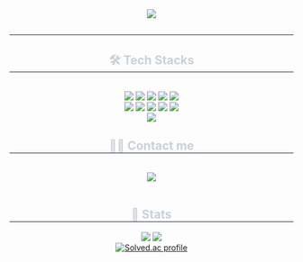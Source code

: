 <div align="center">
  <img src="https://capsule-render.vercel.app/api?type=waving&color=auto&height=180&text=Welcome%20to%20My%20World&animation=twinkling&fontColor=000000&fontSize=70" />
</div>

<div align="center"> 
  <h2 style="border-bottom: 1px solid #21262d; color: #c9d1d9;"></h2>  
  <div style="font-weight: 700; font-size: 15px; text-align: center; color: #c9d1d9;"></div> 
</div>

<div align="center">
  <h2 style="border-bottom: 1px solid #21262d; color: #c9d1d9;"> 🛠️ Tech Stacks </h2> <br> 
  <div style="margin: 0 auto; text-align: center;" align="center">
    <img src="https://img.shields.io/badge/Python-3776AB?style=for-the-badge&logo=Python&logoColor=white">
    <img src="https://img.shields.io/badge/Node.js-339933?style=for-the-badge&logo=Node.js&logoColor=white">
    <img src="https://img.shields.io/badge/HTML5-E34F26?style=for-the-badge&logo=HTML5&logoColor=white">
    <img src="https://img.shields.io/badge/CSS3-1572B6?style=for-the-badge&logo=CSS3&logoColor=white">
    <img src="https://img.shields.io/badge/Java-007396?style=for-the-badge&logo=Java&logoColor=white">
    <br/>
    <img src="https://img.shields.io/badge/Linux-FCC624?style=for-the-badge&logo=Linux&logoColor=white">
    <img src="https://img.shields.io/badge/Javascript-F7DF1E?style=for-the-badge&logo=Javascript&logoColor=white">
    <img src="https://img.shields.io/badge/Prisma-2D3748?style=for-the-badge&logo=Prisma&logoColor=white">
    <img src="https://img.shields.io/badge/Notion-000000?style=for-the-badge&logo=Notion&logoColor=white">
    <img src="https://img.shields.io/badge/Git-F05032?style=for-the-badge&logo=Git&logoColor=white">
    <br/>
    <img src="https://img.shields.io/badge/Github-181717?style=for-the-badge&logo=Github&logoColor=white">
  </div>
</div>

<div align="center">
  <h2 style="border-bottom: 1px solid #21262d; color: #c9d1d9;"> 🧑‍💻 Contact me </h2> <br> 
  <div align="center">
    <a href="https://sms7118.tistory.com/">
      <img src="https://img.shields.io/badge/Tistory-000000?style=for-the-badge&logo=Tistory&logoColor=white">
    </a>
  </div> <br> 
  <div align="center"></div> 
</div>

<div align="center"> 
  <h2 style="border-bottom: 1px solid #21262d; color: #c9d1d9;"> 🏅 Stats </h2> 
  <div align="center">
    <img src="https://github-readme-stats.vercel.app/api?username=msung00&custom_title=msung00's Github Stat&bg_color=180,000000,&title_color=000000&text_color=000000" />
    <img src="https://github-readme-stats.vercel.app/api/top-langs/?username=msung00&layout=compact&bg_color=180,000000,&title_color=000000&text_color=000000" />
    <br/>
    <a href="https://solved.ac/sms7118">
      <img src="http://mazassumnida.wtf/api/v2/generate_badge?boj=sms7118" alt="Solved.ac profile" />
    </a>
  </div> 
</div>
